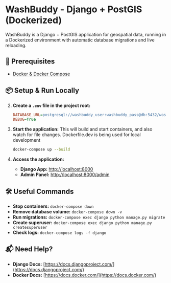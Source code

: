 # WashBuddy - Django + PostGIS (Dockerized)

WashBuddy is a Django + PostGIS application for geospatial data, running in a Dockerized environment with automatic database migrations and live reloading.

## 📌 Prerequisites
- [Docker & Docker Compose](https://docs.docker.com/compose/install/)

## 📦 Setup & Run Locally

2. **Create a `.env` file in the project root:**
   ```ini
   DATABASE_URL=postgresql://washbuddy_user:washbuddy_pass@db:5432/washbuddy
   DEBUG=True
   ```

3. **Start the application:**
    This will build and start containers, and also watch for file changes.
    Dockerfile.dev is being used for local development
   ```sh
   docker-compose up --build
   ```

4. **Access the application:**
   - **Django App:** [http://localhost:8000](http://localhost:8000)
   - **Admin Panel:** [http://localhost:8000/admin](http://localhost:8000/admin)

## 🛠 Useful Commands
- **Stop containers:** `docker-compose down`
- **Remove database volume:** `docker-compose down -v`
- **Run migrations:** `docker-compose exec django python manage.py migrate`
- **Create superuser:** `docker-compose exec django python manage.py createsuperuser`
- **Check logs:** `docker-compose logs -f django`

## 📬 Need Help?
- **Django Docs:** [https://docs.djangoproject.com/](https://docs.djangoproject.com/)
- **Docker Docs:** [https://docs.docker.com/](https://docs.docker.com/)